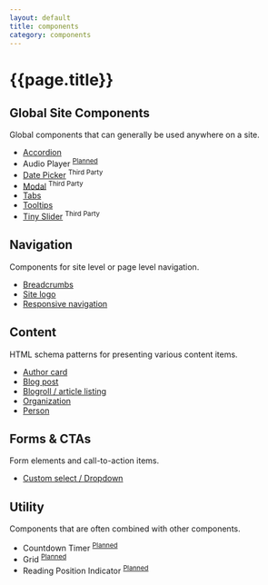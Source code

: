 ```yaml
---
layout: default
title: components
category: components
---
```


<h1 class="u-spacing__bottom">{{page.title}}</h1>
<h2 class="txt-h4 u-spacing__none" id="global">Global Site Components</h2>
<p class="u-lighten">Global components that can generally be used anywhere on a site.</p>
<ul class="c-component-group u-spacing__bottom--large">
	<li><a href="{{ site.baseurl }}/component/accordion">Accordion</a></li>
	<li>Audio Player <sup aria-label="Planned component."><a href="https://github.com/10up/wp-component-library/issues/202">Planned</a></sup></li>
	<li><a href="{{ site.baseurl }}/component/datepicker/">Date Picker</a> <sup>Third Party</sup></li>
	<li><a href="{{ site.baseurl }}/component/modal/">Modal</a> <sup>Third Party</sup></li>
	<li><a href="{{ site.baseurl }}/component/tabs/">Tabs</a></li>
	<li><a href="{{ site.baseurl }}/component/tooltips/">Tooltips</a></li>
	<li><a href="{{ site.baseurl }}/component/tiny-slider/">Tiny Slider</a> <sup>Third Party</sup></li>
</ul>

<h2 class="txt-h4 u-spacing__none" id="navigtion">Navigation</h2>
<p class="u-lighten">Components for site level or page level navigation.</p>
<ul class="c-component-group u-spacing__bottom--large">
	<li><a href="{{ site.baseurl }}/component/breadcrumbs/">Breadcrumbs</a></li>
	<li><a href="{{ site.baseurl }}/component/logo/">Site logo</a></li>
	<li><a href="{{ site.baseurl }}/component/responsive-navigation/">Responsive navigation</a></li>
</ul>

<h2 class="txt-h4 u-spacing__none" id="content">Content</h2>
<p class="u-lighten">HTML schema patterns for presenting various content items.</p>
<ul class="c-component-group u-spacing__bottom--large">
	<li><a href="{{ site.baseurl }}/component/author-card/">Author card</a></li>
	<li><a href="{{ site.baseurl }}/component/blogpost/">Blog post</a></li>
	<li><a href="{{ site.baseurl }}/component/blogroll/">Blogroll / article listing</a></li>
	<li><a href="{{ site.baseurl }}/component/organization/">Organization</a></li>
	<li><a href="{{ site.baseurl }}/component/person/">Person</a></li>
</ul>

<h2 class="txt-h4 u-spacing__none" id="forms">Forms &amp; CTAs</h2>
<p class="u-lighten">Form elements and call-to-action items.</p>
<ul class="c-component-group u-spacing__bottom--large">
	<li><a href="{{ site.baseurl }}/component/custom-select/">Custom select / Dropdown</a></li>
</ul>

<h2 class="txt-h4 u-spacing__none" id="utility">Utility</h2>
<p class="u-lighten">Components that are often combined with other components.</p>
<ul class="c-component-group u-spacing__bottom--large">
	<li>Countdown Timer <sup aria-label="Planned component."><a href="https://github.com/10up/wp-component-library/issues/206">Planned</a></sup></li>
	<li>Grid <sup aria-label="Planned component."><a href="https://github.com/10up/wp-component-library/issues/205">Planned</a></sup></li>
	<li>Reading Position Indicator <sup aria-label="Planned component."><a href="https://github.com/10up/wp-component-library/issues/210">Planned</a></sup></li>
</ul>
